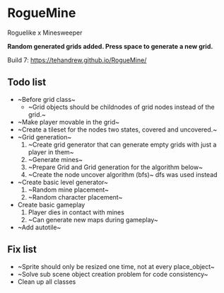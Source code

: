# RogueMine
Roguelike x Minesweeper

__Random generated grids added. Press space to generate a new grid.__

Build 7: https://tehandrew.github.io/RogueMine/

## Todo list
- ~Before grid class~
  - ~Grid objects should be childnodes of grid nodes instead of the grid.~
- ~Make player movable in the grid~
- ~Create a tileset for the nodes two states, covered and uncovered.~
- ~Grid generation~
  1. ~Create grid generator that can generate empty grids with just a player in them~
  2. ~Generate mines~
  3. ~Prepare Grid and Grid generation for the algorithm below~
  4. ~Create the node uncover algorithm (bfs)~ dfs was used instead
- ~Create basic level generator~
  1. ~Random mine placement~
  2. ~Random character placement~
- Create basic gameplay
  1. Player dies in contact with mines
  2. ~Can generate new maps during gameplay~
- ~Add autotile~
  
## Fix list 
- ~Sprite should only be resized one time, not at every place_object~
- ~Solve sub scene object creation problem for code consistency~
- Clean up all classes
